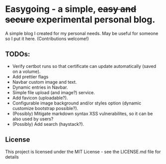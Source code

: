 # Easygoing - a simple, ~~easy and secure~~ experimental personal blog.
A simple blog I created for my personal needs. May be useful for someone so I put it here. (Contributions welcome!)

## TODOs: 
- Verify certbot runs so that certificate can update automatically (saved on a volume).
- Add prettier flags
- Navbar custom image and text.
- Dynamic entries in Navbar.
- Simple file upload (and image?) service.
- Add favicon (uploadable?).
- Configurable image background and/or styles option (dynamic customize bootstrap possible?).
- (Possibly) Mitigate markdown syntax XSS vulnerabilites, so it can be also used by users?
- (Possibly) Add search (haystack?).

## License
This project is licensed under the MIT License - see the LICENSE.md file for details
